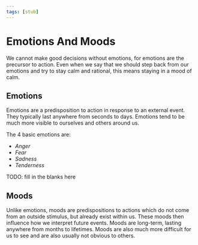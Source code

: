 ```yaml
---
tags: [stub]
---
```


# Emotions And Moods

We cannot make good decisions without emotions, for emotions are the precursor to action. Even when we say that we should step back from our emotions and try to stay calm and rational, this means staying in a mood of calm.

## Emotions

Emotions are a predisposition to action in response to an external event. They typically last anywhere from seconds to days. Emotions tend to be much more visible to ourselves and others around us.

The 4 basic emotions are:

* *Anger*
* *Fear*
* *Sadness*
* *Tenderness*

TODO: fill in the blanks here

## Moods

Unlike emotions, moods are predispositions to actions which do not come from an outside stimulus, but already exist within us. These moods then influence how we interpret future events. Moods are long-term, lasting anywhere from months to lifetimes. Moods are also much more difficult for us to see and are also usually not obvious to others.
